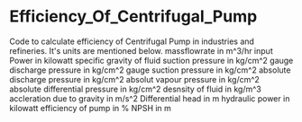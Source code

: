 # Efficiency_Of_Centrifugal_Pump
Code to calculate efficiency of Centrifugal Pump in industries and refineries. It's units are mentioned below.
 massflowrate in m^3/hr
 input Power in kilowatt
 specific gravity of fluid
 suction pressure in kg/cm^2 gauge
 discharge pressure in kg/cm^2 gauge
 suction pressure in kg/cm^2 absolute
 discharge pressure in kg/cm^2 absolut
 vapour pressure in kg/cm^2 absolute
 differential pressure in kg/cm^2
 desnsity of fluid in kg/m^3
 accleration due to gravity in m/s^2
 Differential head in m
 hydraulic power in kilowatt
 efficiency of pump in %
 NPSH in m
